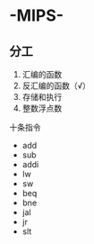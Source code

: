 # -MIPS-

## 分工
1. 汇编的函数
2. 反汇编的函数（√）
3. 存储和执行
4. 整数浮点数

十条指令
- add
- sub
- addi
- lw
- sw
- beq
- bne
- jal
- jr
- slt
